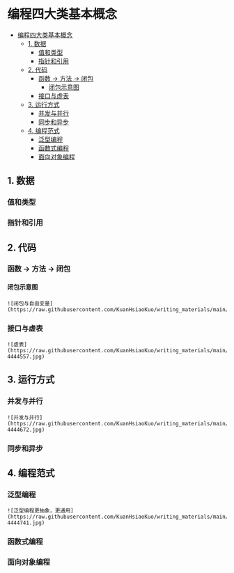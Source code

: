 # 编程四大类基本概念
<!--ts-->
* [编程四大类基本概念](#编程四大类基本概念)
   * [1. 数据](#1-数据)
      * [值和类型](#值和类型)
      * [指针和引用](#指针和引用)
   * [2. 代码](#2-代码)
      * [函数 -&gt; 方法 -&gt; 闭包](#函数---方法---闭包)
         * [闭包示意图](#闭包示意图)
      * [接口与虚表](#接口与虚表)
   * [3. 运行方式](#3-运行方式)
      * [并发与并行](#并发与并行)
      * [同步和异步](#同步和异步)
   * [4. 编程范式](#4-编程范式)
      * [泛型编程](#泛型编程)
      * [函数式编程](#函数式编程)
      * [面向对象编程](#面向对象编程)

<!-- Created by https://github.com/ekalinin/github-markdown-toc -->
<!-- Added by: runner, at: Sun Oct  9 07:14:05 UTC 2022 -->

<!--te-->
## 1. 数据

### 值和类型

### 指针和引用

## 2. 代码

### 函数 -> 方法 -> 闭包

#### 闭包示意图

~~~admonish info title='闭包与自由变量' collapsible=true
![闭包与自由变量](https://raw.githubusercontent.com/KuanHsiaoKuo/writing_materials/main/imgs/02%EF%BD%9C%E4%B8%B2%E8%AE%B2%EF%BC%9A%E7%BC%96%E7%A8%8B%E5%BC%80%E5%8F%91%E4%B8%AD%EF%BC%8C%E9%82%A3%E4%BA%9B%E4%BD%A0%E9%9C%80%E8%A6%81%E6%8E%8C%E6%8F%A1%E7%9A%84%E5%9F%BA%E6%9C%AC%E6%A6%82%E5%BF%B5.jpg)
~~~

### 接口与虚表

~~~admonish info title='虚表示意图' collapsible=true
![虚表](https://raw.githubusercontent.com/KuanHsiaoKuo/writing_materials/main/imgs/02%EF%BD%9C%E4%B8%B2%E8%AE%B2%EF%BC%9A%E7%BC%96%E7%A8%8B%E5%BC%80%E5%8F%91%E4%B8%AD%EF%BC%8C%E9%82%A3%E4%BA%9B%E4%BD%A0%E9%9C%80%E8%A6%81%E6%8E%8C%E6%8F%A1%E7%9A%84%E5%9F%BA%E6%9C%AC%E6%A6%82%E5%BF%B5-4444557.jpg)
~~~

## 3. 运行方式

### 并发与并行

~~~admonish info title='并发与并行对比' collapsible=true
![并发与并行](https://raw.githubusercontent.com/KuanHsiaoKuo/writing_materials/main/imgs/02%EF%BD%9C%E4%B8%B2%E8%AE%B2%EF%BC%9A%E7%BC%96%E7%A8%8B%E5%BC%80%E5%8F%91%E4%B8%AD%EF%BC%8C%E9%82%A3%E4%BA%9B%E4%BD%A0%E9%9C%80%E8%A6%81%E6%8E%8C%E6%8F%A1%E7%9A%84%E5%9F%BA%E6%9C%AC%E6%A6%82%E5%BF%B5-4444672.jpg)
~~~

### 同步和异步

## 4. 编程范式

### 泛型编程

~~~admonish info title='泛型编程更抽象，更通用' collapsible=true
![泛型编程更抽象，更通用](https://raw.githubusercontent.com/KuanHsiaoKuo/writing_materials/main/imgs/02%EF%BD%9C%E4%B8%B2%E8%AE%B2%EF%BC%9A%E7%BC%96%E7%A8%8B%E5%BC%80%E5%8F%91%E4%B8%AD%EF%BC%8C%E9%82%A3%E4%BA%9B%E4%BD%A0%E9%9C%80%E8%A6%81%E6%8E%8C%E6%8F%A1%E7%9A%84%E5%9F%BA%E6%9C%AC%E6%A6%82%E5%BF%B5-4444741.jpg)
~~~

### 函数式编程

### 面向对象编程
